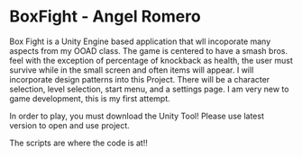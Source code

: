 # BoxFight - Angel Romero
Box Fight is a Unity Engine based application that wll incoporate many aspects from my OOAD class.
The game is centered to have a smash bros. feel with the exception of percentage of knockback as 
health, the user must survive while in the small screen and often items will appear. 
I will incorporate design patterns into this Project.
There will be a character selection, level selection, start menu, and a settings page. 
I am very new to game development, this is my first attempt.

In order to play, you must download the Unity Tool! Please use latest version to open and use project. 

The scripts are where the code is at!!